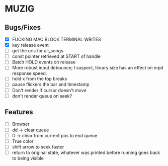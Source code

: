 # MUZIG

## Bugs/Fixes
- [x] FUCKING MAC BLOCK TERMINAL WRITES
- [x] key release event
- [ ] get the uris for all_songs
- [ ] const pointer retrieved at START of handle
- [ ] Batch HOLD events on release
- [ ] More robust input debounce; I suspect, library size has an effect on mpd response speed.
- [ ] hold x from the top breaks
- [ ] pause flickers the bar and timestamp
- [ ] Don't render if cursor doesn't move
- [ ] don't render queue on seek?

## Features 
- [ ] Browser
- [ ] dd -> clear queue
- [ ] D -> clear from current pos to end queue
- [ ] True color
- [ ] shift arrow to seek faster
- [ ] return to original state, whatever was printed before running goes back to being visible
